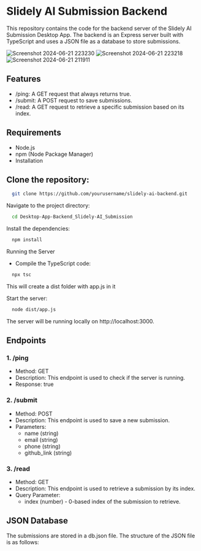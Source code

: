 # Slidely AI Submission Backend
This repository contains the code for the backend server of the Slidely AI Submission Desktop App. The backend is an Express server built with TypeScript and uses a JSON file as a database to store submissions.

![Screenshot 2024-06-21 223230](https://github.com/SandSnorter/Desktop-App-Backend_Slidely-AI_Submission/assets/121429638/b5abdc91-3714-4c67-8056-77c020860036)
![Screenshot 2024-06-21 223218](https://github.com/SandSnorter/Desktop-App-Backend_Slidely-AI_Submission/assets/121429638/8a96c592-2d11-4ce7-85c4-02e745592a4c)
![Screenshot 2024-06-21 211911](https://github.com/SandSnorter/Desktop-App-Backend_Slidely-AI_Submission/assets/121429638/601d1ee6-ff2f-4163-8bb2-6305a4e8b184)
## Features
- /ping: A GET request that always returns true.
- /submit: A POST request to save submissions.
- /read: A GET request to retrieve a specific submission based on its index.

## Requirements
- Node.js
- npm (Node Package Manager)
- Installation

## Clone the repository:

```bash
  git clone https://github.com/yourusername/slidely-ai-backend.git
```

Navigate to the project directory:

```bash
  cd Desktop-App-Backend_Slidely-AI_Submission
```
Install the dependencies:

```bash
  npm install
```
Running the Server

- Compile the TypeScript code:

```bash
  npx tsc
```
This will create a dist folder with app.js in it

Start the server:

```bash
  node dist/app.js
```

The server will be running locally on http://localhost:3000.

## Endpoints
### 1. /ping
- Method: GET
- Description: This endpoint is used to check if the server is running.
- Response: true
  
### 2. /submit
- Method: POST
- Description: This endpoint is used to save a new submission.
- Parameters:
    - name (string)
    - email (string)
    - phone (string)
    - github_link (string)

### 3. /read
- Method: GET
- Description: This endpoint is used to retrieve a submission by its index.
- Query Parameter:
    - index (number) - 0-based index of the submission to retrieve.

## JSON Database
The submissions are stored in a db.json file. The structure of the JSON file is as follows:
